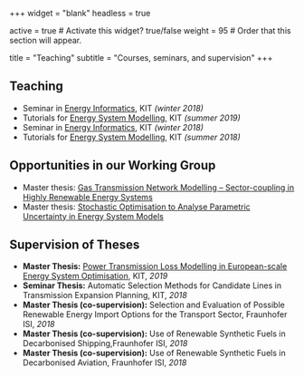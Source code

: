 +++
widget = "blank"
headless = true

active = true  # Activate this widget? true/false
weight = 95  # Order that this section will appear.

title = "Teaching"
subtitle = "Courses, seminars, and supervision"
+++

## Teaching

* Seminar in [Energy Informatics](https://i11www.iti.kit.edu/teaching/winter2019/energieinformatikseminar/index), KIT *(winter 2018)*
* Tutorials for [Energy System Modelling](https://nworbmot.org/courses/esm-2019/), KIT *(summer 2019)*
* Seminar in [Energy Informatics](https://i11www.iti.kit.edu/teaching/winter2018/energieseminar/index), KIT *(winter 2018)*
* Tutorials for [Energy System Modelling](https://nworbmot.org/courses/esm-2018/), KIT *(summer 2018)*

## Opportunities in our Working Group

* Master thesis: [Gas Transmission Network Modelling – Sector-coupling in Highly Renewable Energy Systems](https://www.iai.kit.edu/2552_2588.php)
* Master thesis: [Stochastic Optimisation to Analyse Parametric Uncertainty in Energy System Models](https://www.iai.kit.edu/2552_2748.php)

## Supervision of Theses

* **Master Thesis:** [Power Transmission Loss Modelling in European-scale Energy System Optimisation](https://www.iai.kit.edu/2552_2589.php), KIT, *2019*
* **Seminar Thesis:** Automatic Selection Methods for Candidate Lines in Transmission Expansion Planning, KIT, *2018*
* **Master Thesis (co-supervision):** Selection and Evaluation of Possible Renewable Energy Import Options for the Transport Sector, Fraunhofer ISI, *2018*
* **Master Thesis (co-supervision):** Use of Renewable Synthetic Fuels in Decarbonised Shipping,Fraunhofer ISI, *2018*
* **Master Thesis (co-supervision):** Use of Renewable Synthetic Fuels in Decarbonised Aviation, Fraunhofer ISI, *2018*
